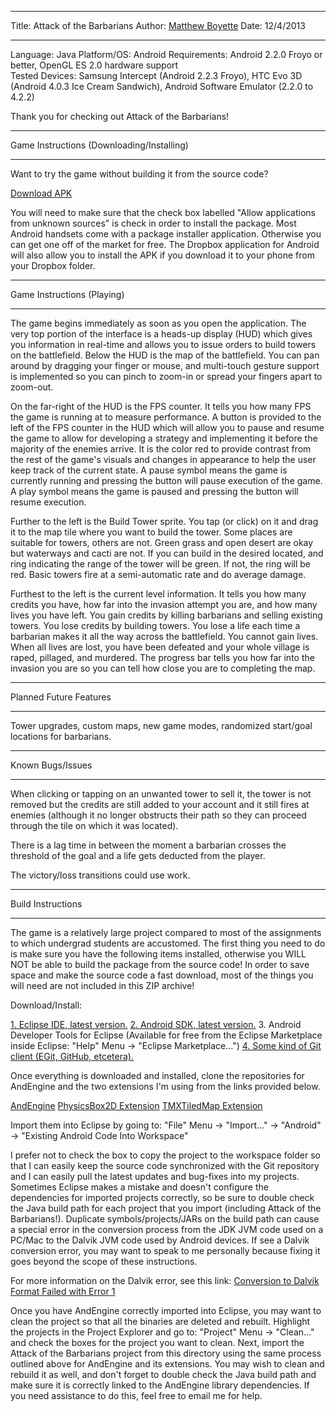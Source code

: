 *******************************************
Title:  Attack of the Barbarians
Author: [Matthew Boyette](mailto:Dyndrilliac@gmail.com)
Date:   12/4/2013
*******************************************

Language: Java
Platform/OS: Android
Requirements: Android 2.2.0 Froyo or better, OpenGL ES 2.0 hardware support</br>
Tested Devices: Samsung Intercept (Android 2.2.3 Froyo), HTC Evo 3D (Android 4.0.3 Ice Cream Sandwich), Android Software Emulator (2.2.0 to 4.2.2)

Thank you for checking out Attack of the Barbarians!

*******************************************
Game Instructions (Downloading/Installing)
*******************************************

Want to try the game without building it from the source code?

[Download APK](https://dl.dropboxusercontent.com/u/26912774/AotB.apk)

You will need to make sure that the check box labelled "Allow applications from unknown sources" is check in order to install the package. Most Android handsets come with a package installer application. Otherwise you can get one off of the market for free. The Dropbox application for Android will also allow you to install the APK if you download it to your phone from your Dropbox folder. 

*******************************************
Game Instructions (Playing)
*******************************************

The game begins immediately as soon as you open the application. The very top portion of the interface is a heads-up display (HUD) which gives you information in real-time and allows you to issue orders to build towers on the battlefield. Below the HUD is the map of the battlefield. You can pan around by dragging your finger or mouse, and multi-touch gesture support is implemented so you can pinch to zoom-in or spread your fingers apart to zoom-out.

On the far-right of the HUD is the FPS counter. It tells you how many FPS the game is running at to measure performance. A button is provided to the left of the FPS counter in the HUD which will allow you to pause and resume the game to allow for developing a strategy and implementing it before the majority of the enemies arrive. It is the color red to provide contrast from the rest of the game's visuals and changes in appearance to help the user keep track of the current state. A pause symbol means the game is currently running and pressing the button will pause execution of the game. A play symbol means the game is paused and pressing the button will resume execution.

Further to the left is the Build Tower sprite. You tap (or click) on it and drag it to the map tile where you want to build the tower. Some places are suitable for towers, others are not. Green grass and open desert are okay but waterways and cacti are not. If you can build in the desired located, and ring indicating the range of the tower will be green. If not, the ring will be red. Basic towers fire at a semi-automatic rate and do average damage.

Furthest to the left is the current level information. It tells you how many credits you have, how far into the invasion attempt you are, and how many lives you have left. You gain credits by killing barbarians and selling existing towers. You lose credits by building towers. You lose a life each time a barbarian makes it all the way across the battlefield. You cannot gain lives. When all lives are lost, you have been defeated and your whole village is raped, pillaged, and murdered. The progress bar tells you how far into the invasion you are so you can tell how close you are to completing the map.

*******************************************
Planned Future Features
*******************************************

Tower upgrades, custom maps, new game modes, randomized start/goal locations for barbarians.

*******************************************
Known Bugs/Issues
*******************************************

When clicking or tapping on an unwanted tower to sell it, the tower is not removed but the credits are still added to your account and it still fires at enemies (although it no longer obstructs their path so they can proceed through the tile on which it was located).

There is a lag time in between the moment a barbarian crosses the threshold of the goal and a life gets deducted from the player.

The victory/loss transitions could use work.

*******************************************
Build Instructions
*******************************************

The game is a relatively large project compared to most of the assignments to which undergrad students are accustomed. The first thing you need to do is make sure you have the following items installed, otherwise you WILL NOT be able to build the package from the source code! In order to save space and make the source code a fast download, most of the things you will need are not included in this ZIP archive!

Download/Install:

[1. Eclipse IDE, latest version.](http://www.eclipse.org)
[2. Android SDK, latest version.](https://developer.android.com/sdk/index.html)
3. Android Developer Tools for Eclipse (Available for free from the Eclipse Marketplace inside Eclipse: "Help" Menu -> "Eclipse Marketplace...")
[4. Some kind of Git client (EGit, GitHub, etcetera).](https://github.com/)

Once everything is downloaded and installed, clone the repositories for AndEngine and the two extensions I'm using from the links provided below.

[AndEngine](https://github.com/nicolasgramlich/AndEngine)
[PhysicsBox2D Extension](https://github.com/nicolasgramlich/AndEnginePhysicsBox2DExtension)
[TMXTiledMap Extension](https://github.com/nicolasgramlich/AndEngineTMXTiledMapExtension)

Import them into Eclipse by going to: "File" Menu -> "Import..." -> "Android" -> "Existing Android Code Into Workspace"

I prefer not to check the box to copy the project to the workspace folder so that I can easily keep the source code synchronized with the Git repository and I can easily pull the latest updates and bug-fixes into my projects. Sometimes Eclipse makes a mistake and doesn't configure the dependencies for imported projects correctly, so be sure to double check the Java build path for each project that you import (including Attack of the Barbarians!). Duplicate symbols/projects/JARs on the build path can cause a special error in the conversion process from the JDK JVM code used on a PC/Mac to the Dalvik JVM code used by Android devices. If see a Dalvik conversion error, you may want to speak to me personally because fixing it goes beyond the scope of these instructions.

For more information on the Dalvik error, see this link: [Conversion to Dalvik Format Failed with Error 1](http://stackoverflow.com/questions/2680827/conversion-to-dalvik-format-failed-with-error-1-on-external-jar)

Once you have AndEngine correctly imported into Eclipse, you may want to clean the project so that all the binaries are deleted and rebuilt. Highlight the projects in the Project Explorer and go to: "Project" Menu -> "Clean..." and check the boxes for the project you want to clean. Next, import the Attack of the Barbarians project from this directory using the same process outlined above for AndEngine and its extensions. You may wish to clean and rebuild it as well, and don't forget to double check the Java build path and make sure it is correctly linked to the AndEngine library dependencies. If you need assistance to do this, feel free to email me for help.